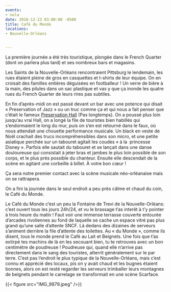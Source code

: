```yaml
---
events:
- nola
date: 2018-12-23 03:00:00 -0500
title: Café du Monde
locations:
- Nouvelle-Orléans


---
```

La première journée a été très touristique, plongée dans le French Quarter (dont on parlera plus tard) et ses nombreux bars et magasins.

Les Saints de la Nouvelle-Orléans rencontraient Pittsburg le lendemain, les rues étaient pleine de gros en casquettes et t-shirts de leur équipe. On en croisait des familles entières déguisées en footballeur ! Un verre de bière à la main, des pilules dans un sac plastique et vas y que ça inonde les quatre rues du French Quarter de leurs rires pas subtiles.

En fin d’après-midi on est passé devant un bar avec une potence qui disait « Preservation of Jazz » ou un truc comme ça et qui nous a fait penser que c’était le fameux [Preservation Hall](https://fr.wikipedia.org/wiki/Preservation_Hall) (Pas longtemps).
On a poussé plus loin jusqu’au vrai Hall, on a longé la file de touristes bien habillés qui s’endormaient le long du mur, puis on s’en est retourné dans le faux, où nous attendait une chouette performance musicale.
Un black en veste de Noël crachait des trucs incompréhensibles dans son micro, et une petite asiatique perchée sur un tabouret agitait les coudes « à la  princesse Disney ». Parfois elle sautait du tabouret et se lançait dans une danse douloureuse qui consistait à jeter bras et jambes le plus loin possible de son corps, et le plus près possible du chanteur. Ensuite elle descendait de la scène en agitant une corbeille à billet. À votre bon cœur !

Ça sera notre premier contact avec la scène musicale néo-orléanaise mais on se rattrapera.

On a fini la journée dans le seul endroit a peu près câlme et chaud du coin, le Café du Monde.

Le Café du Monde c’est un peu la Fontaine de Trevi de la Nouvelle-Orléans: c’est ouvert tous les jours 24h/24, et vu le brassage t’as interêt à t’y pointer à trois heure du matin ! Faut voir une immense terrasse couverte entourée d’arcades rivoliennes au fond de laquelle se cache un espace vitré pas plus grand qu’une salle d’attente SNCF. Là dedans des dizaines de serveurs s’animent derrière la file d’attente des toilettes.
Au « du Monde », comme ils disent, tous le monde prend le Café au Lait et Beignets. Une fois que t’as extirpé tes machins de là en les secouant bien, tu te retrouves avec un bon centimètre de poudreuse ! Poudreuse qui, quand elle n’arrive pas directement dans le sang des touristes, atterrit généralement sur le par terre.
C’est pas l’endroit le plus typique de la Nouvelle-Orléans, mais c’est connu et apprécié des locaux, pis on y avait chaud et les bugnes étaient bonnes, alors on est resté regarder les serveurs trimballer leurs montagnes de beignets pendant le carrelage se transformait en une scène Scarface.

{{< figure src="IMG_9879.jpeg" />}}